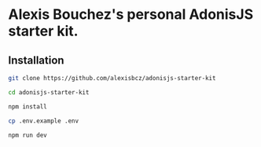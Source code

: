 # Alexis Bouchez's personal AdonisJS starter kit.

## Installation

```bash
git clone https://github.com/alexisbcz/adonisjs-starter-kit

cd adonisjs-starter-kit

npm install

cp .env.example .env

npm run dev
```

